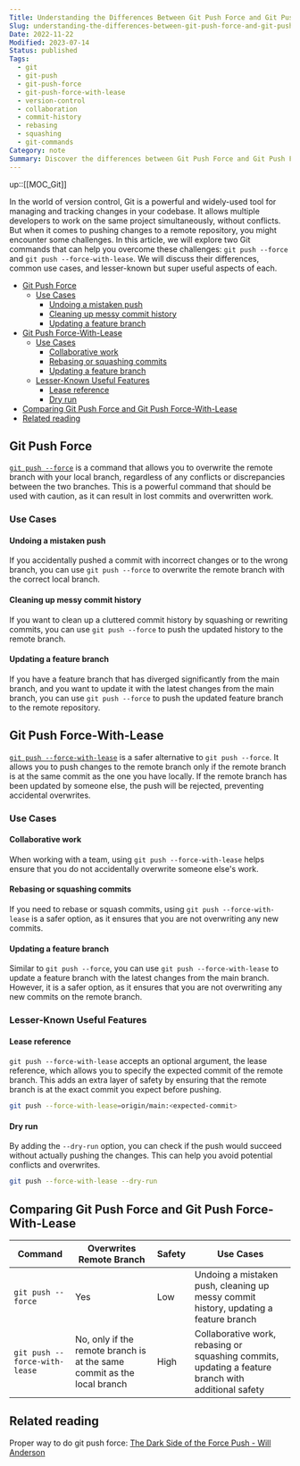 ```yaml
---
Title: Understanding the Differences Between Git Push Force and Git Push Force-With-Lease
Slug: understanding-the-differences-between-git-push-force-and-git-push-force-with-lease
Date: 2022-11-22
Modified: 2023-07-14
Status: published
Tags:
  - git
  - git-push
  - git-push-force
  - git-push-force-with-lease
  - version-control
  - collaboration
  - commit-history
  - rebasing
  - squashing
  - git-commands
Category: note
Summary: Discover the differences between Git Push Force and Git Push Force-With-Lease, their common use cases, and lesser-known features to help you manage your codebase effectively and safely.
---
```

up::[[MOC_Git]]

In the world of version control, Git is a powerful and widely-used tool for managing and tracking changes in your codebase. It allows multiple developers to work on the same project simultaneously, without conflicts. But when it comes to pushing changes to a remote repository, you might encounter some challenges. In this article, we will explore two Git commands that can help you overcome these challenges: `git push --force` and `git push --force-with-lease`. We will discuss their differences, common use cases, and lesser-known but super useful aspects of each.

<!-- MarkdownTOC levels="2,3,4" autolink="true" autoanchor="true" -->

- [Git Push Force](#git-push-force)
 	- [Use Cases](#use-cases)
  		- [Undoing a mistaken push](#undoing-a-mistaken-push)
  		- [Cleaning up messy commit history](#cleaning-up-messy-commit-history)
  		- [Updating a feature branch](#updating-a-feature-branch)
- [Git Push Force-With-Lease](#git-push-force-with-lease)
 	- [Use Cases](#use-cases-1)
  		- [Collaborative work](#collaborative-work)
  		- [Rebasing or squashing commits](#rebasing-or-squashing-commits)
  		- [Updating a feature branch](#updating-a-feature-branch-1)
 	- [Lesser-Known Useful Features](#lesser-known-useful-features)
  		- [Lease reference](#lease-reference)
  		- [Dry run](#dry-run)
- [Comparing Git Push Force and Git Push Force-With-Lease](#comparing-git-push-force-and-git-push-force-with-lease)
- [Related reading](#related-reading)

<!-- /MarkdownTOC -->

<a id="git-push-force"></a>

## Git Push Force

[`git push --force`](https://git-scm.com/docs/git-push#Documentation/git-push.txt---force) is a command that allows you to overwrite the remote branch with your local branch, regardless of any conflicts or discrepancies between the two branches. This is a powerful command that should be used with caution, as it can result in lost commits and overwritten work.

<a id="use-cases"></a>

### Use Cases

<a id="undoing-a-mistaken-push"></a>

#### Undoing a mistaken push

If you accidentally pushed a commit with incorrect changes or to the wrong branch, you can use `git push --force` to overwrite the remote branch with the correct local branch.

<a id="cleaning-up-messy-commit-history"></a>

#### Cleaning up messy commit history

If you want to clean up a cluttered commit history by squashing or rewriting commits, you can use `git push --force` to push the updated history to the remote branch.

<a id="updating-a-feature-branch"></a>

#### Updating a feature branch

If you have a feature branch that has diverged significantly from the main branch, and you want to update it with the latest changes from the main branch, you can use `git push --force` to push the updated feature branch to the remote repository.

<a id="git-push-force-with-lease"></a>

## Git Push Force-With-Lease

[`git push --force-with-lease`](https://git-scm.com/docs/git-push#Documentation/git-push.txt---no-force-with-lease) is a safer alternative to `git push --force`. It allows you to push changes to the remote branch only if the remote branch is at the same commit as the one you have locally. If the remote branch has been updated by someone else, the push will be rejected, preventing accidental overwrites.
<a id="use-cases-1"></a>

### Use Cases

<a id="collaborative-work"></a>

#### Collaborative work

When working with a team, using `git push --force-with-lease` helps ensure that you do not accidentally overwrite someone else's work.

<a id="rebasing-or-squashing-commits"></a>

#### Rebasing or squashing commits

If you need to rebase or squash commits, using `git push --force-with-lease` is a safer option, as it ensures that you are not overwriting any new commits.

<a id="updating-a-feature-branch-1"></a>

#### Updating a feature branch

Similar to `git push --force`, you can use `git push --force-with-lease` to update a feature branch with the latest changes from the main branch. However, it is a safer option, as it ensures that you are not overwriting any new commits on the remote branch.

<a id="lesser-known-useful-features"></a>

### Lesser-Known Useful Features

<a id="lease-reference"></a>

#### Lease reference

`git push --force-with-lease` accepts an optional argument, the lease reference, which allows you to specify the expected commit of the remote branch. This adds an extra layer of safety by ensuring that the remote branch is at the exact commit you expect before pushing.

```bash
git push --force-with-lease=origin/main:<expected-commit>
```

<a id="dry-run"></a>

#### Dry run

By adding the `--dry-run` option, you can check if the push would succeed without actually pushing the changes. This can help you avoid potential conflicts and overwrites.

```bash
git push --force-with-lease --dry-run
```

<a id="comparing-git-push-force-and-git-push-force-with-lease"></a>

## Comparing Git Push Force and Git Push Force-With-Lease

| Command | Overwrites Remote Branch | Safety | Use Cases |
|---------|--------------------------|--------|-----------|
| `git push --force` | Yes | Low | Undoing a mistaken push, cleaning up messy commit history, updating a feature branch |
| `git push --force-with-lease` | No, only if the remote branch is at the same commit as the local branch | High | Collaborative work, rebasing or squashing commits, updating a feature branch with additional safety |

<a id="related-reading"></a>

## Related reading

Proper way to do git push force: [The Dark Side of the Force Push - Will Anderson](https://willi.am/blog/2014/08/12/the-dark-side-of-the-force-push/)
